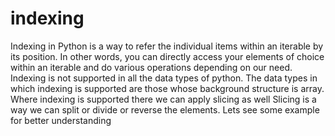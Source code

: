 # indexing
Indexing in Python is a way to refer the individual items within an iterable by its position. In other words, you can directly access your elements of choice within an iterable and do various operations depending on our need. Indexing is not supported in all the data types of python. The data types in which indexing is supported are those whose background structure is array. 
Where indexing is supported there we can apply slicing as well
Slicing is a way we can split or divide or reverse the elements.
Lets see some example for better understanding
